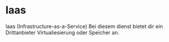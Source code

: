 # Iaas

Iaas (Infrastructure-as-a-Service)
Bei diesem dienst bietet dir ein Drittanbieter Virtualiesierung oder Speicher an.
